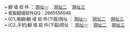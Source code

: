 &#8226; 翻 墙 软 件 ：
<a href="http://css22.ga/f/" target="_blank">网址一</a>
　<a href="http://cm33.ga/ff/" target="_blank">网址二</a>
　<a href="http://qq404.cf/f/" target="_blank">网址三</a>
　<br />
&#8226; 索取翻墙软件QQ：2965556046<br />
&#8226; (C1_电脑)翻 墙 软 件(下载)网址 ：
<a href="http://css22.ga/f/" target="_blank">网址一</a>
　<a href="http://cm33.ga/f/" target="_blank">网址二</a>
　<a href="http://qq404.cf/f/" target="_blank">网址三</a><br />
&#8226; (C2_手机)翻 墙 软 件(下载)网址 ：
<a href="http://css22.ga/ff/" target="_blank">网址一</a>
　<a href="http://cm33.ga/ff/" target="_blank">网址二</a>
　<a href="http://qq404.cf/ff/" target="_blank">网址三</a>
